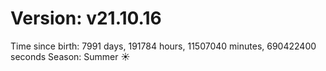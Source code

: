 # Version: v21.10.16
Time since birth: 7991 days, 191784 hours, 11507040 minutes, 690422400 seconds
Season: Summer ☀️
